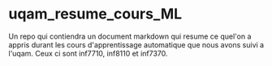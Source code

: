 # uqam_resume_cours_ML
Un repo qui contiendra un document markdown qui resume ce quel'on a appris durant les cours d'apprentissage automatique que nous avons suivi a l'uqam. Ceux ci sont inf7710, inf8110 et inf7370.
